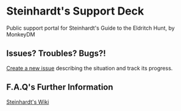 # Steinhardt's Support Deck
Public support portal for Steinhardt's Guide to the Eldritch Hunt, by MonkeyDM

## Issues? Troubles? Bugs?!

[Create a new issue](https://github.com/trioderegion/steinhardts-support-desk/issues/new/choose) describing the situation and track its progress.

## F.A.Q's Further Information

[Steinhardt's Wiki](https://github.com/trioderegion/steinhardts-support-desk/wiki)

